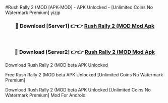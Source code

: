 #Rush Rally 2 (MOD [APK-MOD] - APK Unlocked - [Unlimited Coins No Watermark Premium] yizjp



<div align="center">

<h3>🔴 Download [Server1] 👉👉 <a href="https://momento.my/?title=Rush_Rally_2_(MOD">Rush Rally 2 (MOD Mod Apk</a></h3><br>

<h3>🔴 Download [Server2] 👉👉 <a href="https://momento.my/?title=Rush_Rally_2_(MOD">Rush Rally 2 (MOD Mod Apk</a></h3>
</div>



Download Rush Rally 2 (MOD beta APK Unlocked

Free Rush Rally 2 (MOD beta APK Unlocked [Unlimited Coins No Watermark Premium]

Download Rush Rally 2 (MOD beta APK Unlocked [Unlimited Coins No Watermark Premium] Mod For Android
